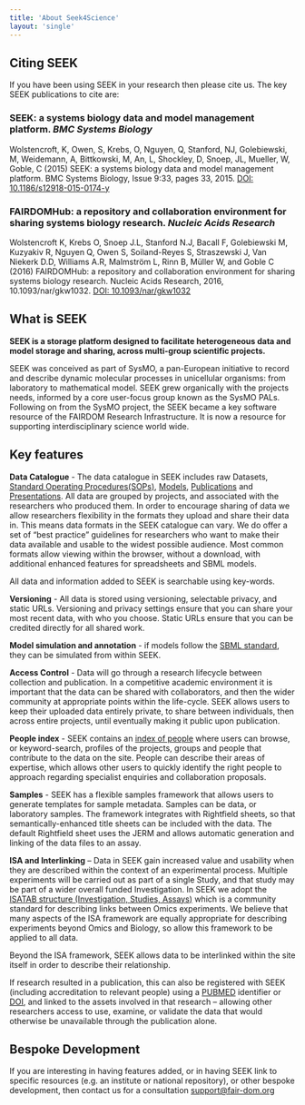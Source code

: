 ```yaml
---
title: 'About Seek4Science'
layout: 'single'
---
```


## Citing SEEK

If you have been using SEEK in your research then please cite us. The key SEEK publications to cite are:

### SEEK: a systems biology data and model management platform. _BMC Systems Biology_

<p style='font-size:smaller'>

Wolstencroft, K, Owen, S, Krebs, O, Nguyen, Q, Stanford, NJ, Golebiewski, M, Weidemann, A, Bittkowski, M, An, L, Shockley, D, Snoep, JL, Mueller, W, Goble, C (2015) 
SEEK: a systems biology data and model management platform. BMC Systems Biology, Issue 9:33, pages 33, 2015. 
[DOI: 10.1186/s12918-015-0174-y](https://dx.doi.org/10.1186/s12918-015-0174-y)

</p>

### FAIRDOMHub: a repository and collaboration environment for sharing systems biology research. _Nucleic Acids Research_

<p style='font-size:smaller'>

Wolstencroft K, Krebs O, Snoep J.L, Stanford N.J, Bacall F, Golebiewski M, Kuzyakiv R, Nguyen Q, Owen S, Soiland-Reyes S, Straszewski J, Van Niekerk D.D, Williams A.R, 
Malmström L, Rinn B, Müller W, and Goble C (2016) FAIRDOMHub: a repository and collaboration environment for sharing systems biology research. Nucleic Acids Research, 2016, 10.1093/nar/gkw1032.
  [DOI: 10.1093/nar/gkw1032](https://dx.doi.org/10.1093/nar/gkw1032)

</p>

## What is SEEK

**SEEK is a storage platform designed to facilitate heterogeneous data and model storage and sharing, across multi-group scientific projects.**

SEEK was conceived as part of SysMO, a pan-European initiative to record and describe dynamic molecular processes in unicellular organisms: from laboratory to mathematical model. 
SEEK grew organically with the projects needs, informed by a core user-focus group known as the SysMO PALs. 
Following on from the SysMO project, the SEEK became a key software resource of the FAIRDOM Research Infrastructure. It is now a resource for supporting interdisciplinary science world wide.

## Key features

**Data Catalogue** - The data catalogue in SEEK includes raw Datasets, [Standard Operating Procedures(SOPs)](https://fairdomhub.org/sops), [Models](https://fairdomhub.org/models), [Publications](https://fairdomhub.org/publications) and [Presentations](https://fairdomhub.org/presentations). All data are grouped by projects, and associated with the researchers who produced them. In order to encourage sharing of data we allow researchers flexibility in the formats they upload and share their data in. This means data formats in the SEEK catalogue can vary. We do offer a set of “best practice” guidelines for researchers who want to make their data available and usable to the widest possible audience.
Most common formats allow viewing within the browser, without a download, with additional enhanced features for spreadsheets and SBML models.

All data and information added to SEEK is searchable using key-words.

**Versioning** - All data is stored using versioning, selectable privacy, and static URLs. Versioning and privacy settings ensure that you can share your most recent data, with who you choose. Static URLs ensure that you can be credited directly for all shared work.

**Model simulation and annotation** - if models follow the [SBML standard](http://sbml.org/), they can be simulated from within SEEK.

**Access Control** - Data will go through a research lifecycle between collection and publication. In a competitive academic environment it is important that the data can be shared with collaborators, and then the wider community at appropriate points within the life-cycle. SEEK allows users to keep their uploaded data entirely private, to share between individuals, then across entire projects, until eventually making it public upon publication.

**People index** - SEEK contains an [index of people](https://fairdomhub.org/people) where users can browse, or keyword-search, profiles of the projects, groups and people that contribute to the data on the site. People can describe their areas of expertise, which allows other users to quickly identify the right people to approach regarding specialist enquiries and collaboration proposals.

**Samples** - SEEK has a flexible samples framework that allows users to generate templates for sample metadata. Samples can be data, or laboratory samples. The framework integrates with Rightfield sheets, so that semantically-enhanced title sheets can be included with the data. The default Rightfield sheet uses the JERM and allows automatic generation and linking of the data files to an assay.

**ISA and Interlinking** – Data in SEEK gain increased value and usability when they are described within the context of an experimental process. 
Multiple experiments will be carried out as part of a single Study, and that study may be part of a wider overall funded Investigation. 
In SEEK we adopt the [ISATAB structure (Investigation, Studies, Assays)](https://isa-tools.org/) which is a community standard for describing links between Omics experiments. 
We believe that many aspects of the ISA framework are equally appropriate for describing experiments beyond Omics and Biology, so allow this framework to be applied to all data.

Beyond the ISA framework, SEEK allows data to be interlinked within the site itself in order to describe their relationship.

If research resulted in a publication, this can also be registered with SEEK (including accreditation to relevant people) using a [PUBMED](http://www.ncbi.nlm.nih.gov/pubmed) identifier or [DOI](http://www.doi.org/), 
and linked to the assets involved in that research – allowing other researchers access to use, examine, or validate the data that would otherwise be unavailable through the publication alone.

## Bespoke Development

If you are interesting in having features added, or in having SEEK link to specific resources (e.g. an institute or national repository), 
or other bespoke development, then contact us for a consultation [support@fair-dom.org](mailto:support@fair-dom.org)